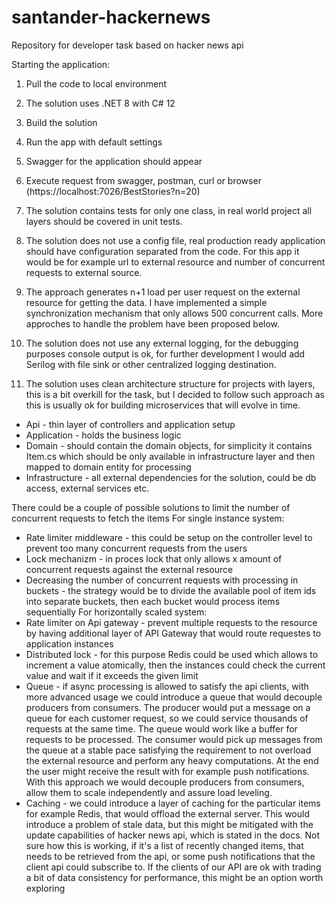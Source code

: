 # santander-hackernews
Repository for developer task based on hacker news api

Starting the application:
1. Pull the code to local environment
2. The solution uses .NET 8 with C# 12
3. Build the solution
4. Run the app with default settings
5. Swagger for the application should appear
6. Execute request from swagger, postman, curl or browser (https://localhost:7026/BestStories?n=20)

1. The solution contains tests for only one class, in real world project all layers should be covered in unit tests.
2. The solution does not use a config file, real production ready application should have configuration separated from the code. For this app it would be for example url to external resource and number of concurrent requests to external source.
3. The approach generates n+1 load per user request on the external resource for getting the data. I have implemented a simple synchronization mechanism that only allows 500 concurrent calls. More approches to handle the problem have been proposed below.
4. The solution does not use any external logging, for the debugging purposes console output is ok, for further development I would add Serilog with file sink or other centralized logging destination.
5. The solution uses clean architecture structure for projects with layers, this is a bit overkill for the task, but I decided to follow such approach as this is usually ok for building microservices that will evolve in time.
- Api - thin layer of controllers and application setup
- Application - holds the business logic
- Domain - should contain the domain objects, for simplicity it contains Item.cs which should be only available in infrastructure layer and then mapped to domain entity for processing
- Infrastructure - all external dependencies for the solution, could be db access, external services etc.


There could be a couple of possible solutions to limit the number of concurrent requests to fetch the items
For single instance system:
- Rate limiter middleware - this could be setup on the controller level to prevent too many concurrent requests from the users
- Lock mechanizm - in proces lock that only allows x amount of concurrent requests against the external resource
- Decreasing the number of concurrent requests with processing in buckets - the strategy would be to divide the available pool of item ids into separate buckets, then each bucket would process items sequentially
For horizontally scaled system:
- Rate limiter on Api gateway - prevent multiple requests to the resource by having additional layer of API Gateway that would route requestes to application instances
- Distributed lock - for this purpose Redis could be used which allows to increment a value atomically, then the instances could check the current value and wait if it exceeds the given limit
- Queue - if async processing is allowed to satisfy the api clients, with more advanced usage we could introduce a queue that would decouple producers from consumers. 
  The producer would put a message on a queue for each customer request, so we could service thousands of requests at the same time.
  The queue would work like a buffer for requests to be processed.
  The consumer would pick up messages from the queue at a stable pace satisfying the requirement to not overload the external resource and perform any heavy computations.
  At the end the user might receive the result with for example push notifications.
  With this approach we would decouple producers from consumers, allow them to scale independently and assure load leveling.
- Caching - we could introduce a layer of caching for the particular items for example Redis, that would offload the external server.
  This would introduce a problem of stale data, but this might be mitigated with the update capabilities of hacker news api, which is stated in the docs.
  Not sure how this is working, if it's a list of recently changed items, that needs to be retrieved from the api, or some push notifications that the client api could subscribe to.
  If the clients of our API are ok with trading a bit of data consistency for performance, this might be an option worth exploring